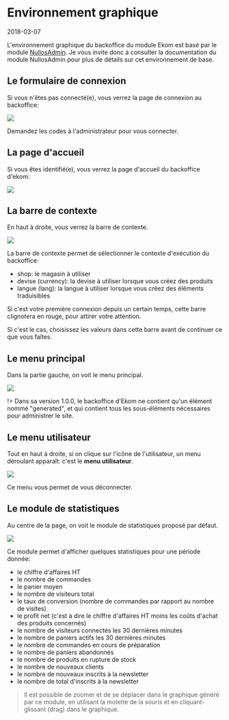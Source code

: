 Environnement graphique
==================
2018-03-07



L'environnement graphique du backoffice du module Ekom est basé par le module [NullosAdmin](https://github.com/KamilleModules/NullosAdmin).
Je vous invite donc à consulter la documentation du module NullosAdmin pour plus de détails sur cet environnement de base.


Le formulaire de connexion
--------------------------

Si vous n'êtes pas connecté(e), vous verrez la page de connexion au backoffice:



<img src="image/back/login-form.png" />


Demandez les codes à l'administrateur pour vous connecter.


La page d'accueil
--------------------------

Si vous êtes identifié(e), vous verrez la page d'accueil du backoffice d'ekom:
 

<img src="image/back/home.png" />



La barre de contexte
-------------------------

En haut à droite, vous verrez la barre de contexte.


<img src="image/back/context-bar.png" />

La barre de contexte permet de sélectionner le contexte d'exécution du backoffice:

- shop: le magasin à utiliser
- devise (currency): la devise à utiliser lorsque vous créez des produits
- langue (lang): la langue à utiliser lorsque vous créez des éléments traduisibles



Si c'est votre première connexion depuis un certain temps, cette barre clignotera en rouge,
pour attirer votre attention.


Si c'est le cas, choisissez les valeurs dans cette barre avant de continuer ce que vous faîtes.



 
Le menu principal
-----------------

Dans la partie gauche, on voit le menu principal.


<img src="image/back/left-menu.png" />



!> Dans sa version 1.0.0, le backoffice d'Ekom ne contient qu'un élément nommé "generated", et qui contient
tous les sous-éléments nécessaires pour administrer le site.



Le menu utilisateur
-----------------

Tout en haut à droite, si on clique sur l'icône de l'utilisateur, un menu déroulant apparaît: c'est le **menu utilisateur**.


<img src="image/back/user-menu.png" />


Ce menu vous permet de vous déconnecter.


Le module de statistiques
-----------------

Au centre de la page, on voit le module de statistiques proposé par défaut.


<img src="image/back/stat-module.png" />


Ce module permet d'afficher quelques statistiques pour une période donnée:

- le chiffre d'affaires HT 
- le nombre de commandes 
- le panier moyen 
- le nombre de visiteurs total 
- le taux de conversion (nombre de commandes par rapport au nombre de visites)
- le profit net (c'est à dire le chiffre d'affaires HT moins les coûts d'achat des produits concernés)
- le nombre de visiteurs connectés les 30 dernières minutes
- le nombre de paniers actifs les 30 dernières minutes
- le nombre de commandes en cours de préparation
- le nombre de paniers abandonnés
- le nombre de produits en rupture de stock
- le nombre de nouveaux clients
- le nombre de nouveaux inscrits à la newsletter
- le nombre de total d'inscrits à la newsletter


> Il est possible de zoomer et de se déplacer dans le graphique généré par ce module,
en utilisant la molette de la souris et en cliquant-glissant (drag) dans le graphique.


